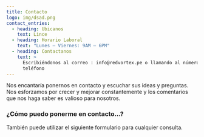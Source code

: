 ```yaml
---
title: Contacto
logo: img/dsad.png
contact_entries:
  - heading: Ubicanos
    text: Lince
  - heading: Horario Laboral
    text: "Lunes – Viernes: 9AM – 6PM"
  - heading: Contactanos
    text: >
      Escribiéndonos al correo : info@redvortex.pe o llamando al número de
      teléfono
---
```

Nos encantaría ponernos en contacto y escuchar sus ideas y
preguntas. Nos esforzamos por crecer y mejorar constantemente y los comentarios
que nos haga saber es valioso para nosotros.

<h3 class="f4 b lh-title mb2">¿Cómo puedo ponerme en contacto...?</h3>

También puede utilizar el siguiente formulario para cualquier consulta.